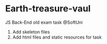 # Earth-treasure-vaul
JS Back-End old exam task @SoftUni

1. Add skeleton files
2. Add html files and static resources for task

